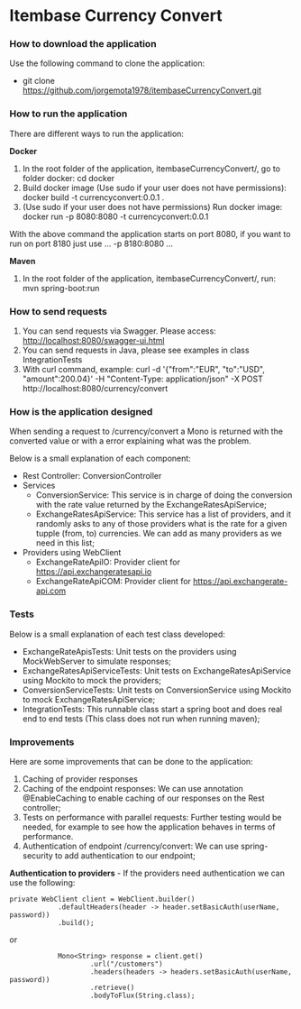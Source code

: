 # Itembase Currency Convert

### How to download the application

Use the following command to clone the application:
  - git clone https://github.com/jorgemota1978/itembaseCurrencyConvert.git
  
### How to run the application

There are different ways to run the application:

**Docker**
  1. In the root folder of the application, itembaseCurrencyConvert/, go to folder docker: cd docker
  2. Build docker image (Use sudo if your user does not have permissions): docker build -t currencyconvert:0.0.1 .
  2. (Use sudo if your user does not have permissions) Run docker image: docker run  -p 8080:8080 -t currencyconvert:0.0.1
  
With the above command the application starts on port 8080, if you want to run on port 8180 just use ... -p 8180:8080 ...

**Maven**
  1. In the root folder of the application, itembaseCurrencyConvert/, run: mvn spring-boot:run
  
### How to send requests

1. You can send requests via Swagger. Please access: [http://localhost:8080/swagger-ui.html](http://localhost:8080/swagger-ui.html)
2. You can send requests in Java, please see examples in class IntegrationTests
3. With curl command, example: curl -d '{"from":"EUR", "to":"USD", "amount":200.04}' -H "Content-Type: application/json" -X POST http://localhost:8080/currency/convert

### How is the application designed

When sending a request to /currency/convert a Mono<ConvertionResponseDto> is returned with the converted value or with a error explaining what was the problem.

Below is a small explanation of each component:
  - Rest Controller: ConversionController
  - Services
    - ConversionService: This service is in charge of doing the conversion with the rate value returned by the ExchangeRatesApiService;
    - ExchangeRatesApiService: This service has a list of providers, and it randomly asks to any of those providers what is the rate for a given tupple (from, to) currencies. We can add as many providers as we need in this list;
  - Providers using WebClient
    - ExchangeRateApiIO: Provider client for https://api.exchangeratesapi.io
    - ExchangeRateApiCOM: Provider client for https://api.exchangerate-api.com
    
### Tests

Below is a small explanation of each test class developed:
  - ExchangeRateApisTests: Unit tests on the providers using MockWebServer to simulate responses;
  - ExchangeRatesApiServiceTests: Unit tests on ExchangeRatesApiService using Mockito to mock the providers;
  - ConversionServiceTests: Unit tests on ConversionService using Mockito to mock ExchangeRatesApiService;
  - IntegrationTests: This runnable class start a spring boot and does real end to end tests (This class does not run when running maven);
  
### Improvements

Here are some improvements that can be done to the application:
1. Caching of provider responses
2. Caching of the endpoint responses: We can use annotation @EnableCaching to enable caching of our responses on the Rest controller;
3. Tests on performance with parallel requests: Further testing would be needed, for example to see how the application behaves in terms of performance. 
4. Authentication of endpoint /currency/convert: We can use spring-security to add authentication to our endpoint;

**Authentication to providers** - If the providers need authentication we can use the following:
```
private WebClient client = WebClient.builder()
            .defaultHeaders(header -> header.setBasicAuth(userName, password))
            .build();
```
or
```
            Mono<String> response = client.get()
                    .url("/customers")
                    .headers(headers -> headers.setBasicAuth(userName, password))
                    .retrieve()
                    .bodyToFlux(String.class);
```